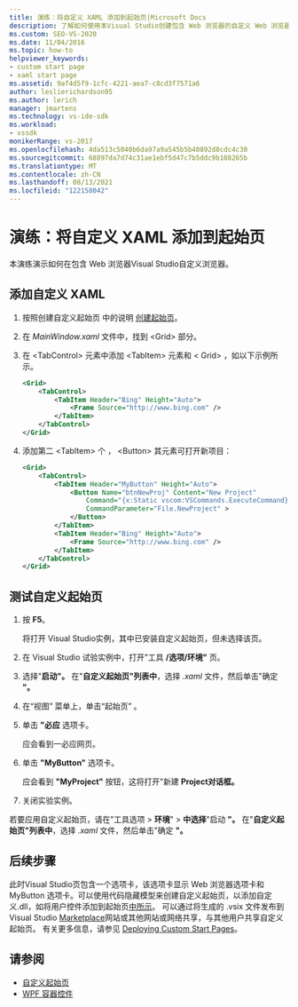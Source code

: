 ```yaml
---
title: 演练：将自定义 XAML 添加到起始页|Microsoft Docs
description: 了解如何使用本Visual Studio创建包含 Web 浏览器的自定义 Web 浏览器起始页。
ms.custom: SEO-VS-2020
ms.date: 11/04/2016
ms.topic: how-to
helpviewer_keywords:
- custom start page
- xaml start page
ms.assetid: 9af4d5f9-1cfc-4221-aea7-c8cd3f7571a6
author: leslierichardson95
ms.author: lerich
manager: jmartens
ms.technology: vs-ide-sdk
ms.workload:
- vssdk
monikerRange: vs-2017
ms.openlocfilehash: 4da513c5040b6da97a9a545b5b40892d8cdc4c30
ms.sourcegitcommit: 68897da7d74c31ae1ebf5d47c7b5ddc9b108265b
ms.translationtype: MT
ms.contentlocale: zh-CN
ms.lasthandoff: 08/13/2021
ms.locfileid: "122158042"
---
```

# <a name="walkthrough-add-custom-xaml-to-the-start-page"></a>演练：将自定义 XAML 添加到起始页

本演练演示如何在包含 Web 浏览器Visual Studio自定义浏览器。

## <a name="add-custom-xaml"></a>添加自定义 XAML

1. 按照创建自定义起始页 中的说明 [创建起始页](../extensibility/creating-a-custom-start-page.md)。

2. 在 *MainWindow.xaml* 文件中，找到 \<Grid> 部分。

3. 在 \<TabControl> 元素中添加 \<TabItem> 元素和 \< Grid> ，如以下示例所示。

    ```xml
    <Grid>
        <TabControl>
            <TabItem Header="Bing" Height="Auto">
                <Frame Source="http://www.bing.com" />
            </TabItem>
        </TabControl>
    </Grid>
    ```

4. 添加第二 \<TabItem> 个 ， \<Button> 其元素可打开新项目：

    ```xml
    <Grid>
        <TabControl>
            <TabItem Header="MyButton" Height="Auto">
                <Button Name="btnNewProj" Content="New Project"
                    Command="{x:Static vscom:VSCommands.ExecuteCommand}"
                    CommandParameter="File.NewProject" >
                </Button>
            </TabItem>
            <TabItem Header="Bing" Height="Auto">
                <Frame Source="http://www.bing.com" />
            </TabItem>
        </TabControl>
    </Grid>
    ```

## <a name="test-the-custom-start-page"></a>测试自定义起始页

1. 按 **F5**。

     将打开 Visual Studio实例，其中已安装自定义起始页，但未选择该页。

2. 在 Visual Studio 试验实例中，打开"工具 **/选项/环境"** 页。

3. 选择"**启动"。** 在"**自定义起始页"列表中**，选择 *.xaml* 文件，然后单击"确定 **"。**

4. 在“视图”  菜单上，单击“起始页” 。

5. 单击 **"必应** 选项卡。

     应会看到一必应网页。

6. 单击 **"MyButton"** 选项卡。

     应会看到 **"MyProject"** 按钮，这将打开"新建 **Project对话框。**

7. 关闭实验实例。

若要应用自定义起始页，请在"工具选项  >  **环境**"  >  **中选择**"启动 **"。** 在"**自定义起始页"列表中**，选择 *.xaml* 文件，然后单击"确定 **"。**

## <a name="next-steps"></a>后续步骤

此时Visual Studio页包含一个选项卡，该选项卡显示 Web 浏览器选项卡和 MyButton 选项卡。可以使用代码隐藏模型来创建自定义起始页，以添加自定义.dll，如将用户控件添加到起始页[中所示](../extensibility/adding-user-control-to-the-start-page.md)。 可以通过将生成的 .vsix 文件发布到 Visual Studio [Marketplace](https://marketplace.visualstudio.com/)网站或其他网站或网络共享，与其他用户共享自定义起始页。 有关更多信息，请参见 [Deploying Custom Start Pages](../extensibility/deploying-custom-start-pages.md)。

## <a name="see-also"></a>请参阅

- [自定义起始页](../ide/customizing-the-start-page-for-visual-studio.md)
- [WPF 容器控件](/previous-versions/bb675291(v=vs.110))